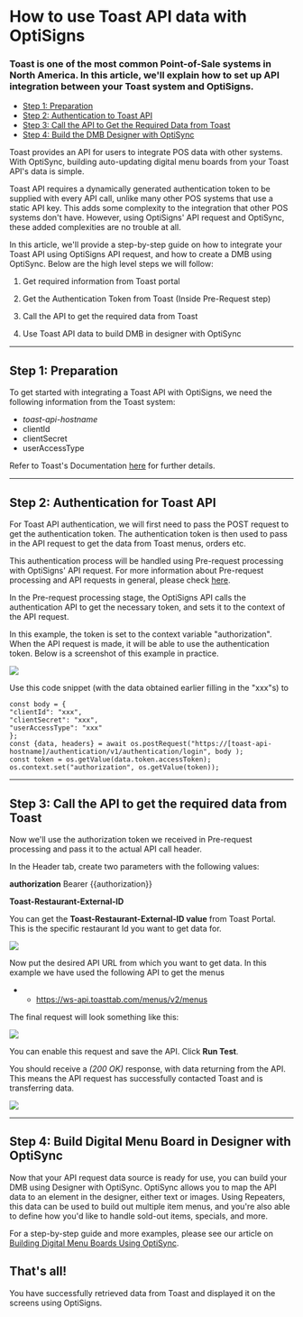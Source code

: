 # How to use Toast API data with OptiSigns

### Toast is one of the most common Point-of-Sale systems in North America. In this article, we'll explain how to set up API integration between your Toast system and OptiSigns.

* [Step 1: Preparation](#Step1)
* [Step 2: Authentication to Toast API](#Step2)
* [Step 3: Call the API to Get the Required Data from Toast](#Step3)
* [Step 4: Build the DMB Designer with OptiSync](#Step4)

Toast provides an API for users to integrate POS data with other systems. With OptiSync, building auto-updating digital menu boards from your Toast API's data is simple.

Toast API requires a dynamically generated authentication token to be supplied with every API call, unlike many other POS systems that use a static API key. This adds some complexity to the integration that other POS systems don't have. However, using OptiSigns' API request and OptiSync, these added complexities are no trouble at all.

In this article, we'll provide a step-by-step guide on how to integrate your Toast API using OptiSigns API request, and how to create a DMB using OptiSync. Below are the high level steps we will follow:

1. Get required information from Toast portal

2. Get the Authentication Token from Toast (Inside Pre-Request step)

3. Call the API to get the required data from Toast

4. Use Toast API data to build DMB in designer with OptiSync

---

## Step 1: Preparation

To get started with integrating a Toast API with OptiSigns, we need the following information from the Toast system:

* *toast-api-hostname*
* clientId
* clientSecret
* userAccessType

Refer to Toast's Documentation [here](https://doc.toasttab.com/doc/devguide/portalHowToBuildAToastIntegration.html) for further details.

---

## Step 2: Authentication for Toast API

For Toast API authentication, we will first need to pass the POST request to get the authentication token. The authentication token is then used to pass in the API request to get the data from Toast menus, orders etc.

This authentication process will be handled using Pre-request processing with OptiSigns' API request. For more information about Pre-request processing and API requests in general, please check [here](https://support.optisigns.com/hc/en-us/articles/22875592994195).

In the Pre-request processing stage, the OptiSigns API calls the authentication API to get the necessary token, and sets it to the context of the API request.

In this example, the token is set to the context variable "authorization". When the API request is made, it will be able to use the authentication token. Below is a screenshot of this example in practice.

![](https://support.optisigns.com/hc/article_attachments/31870675893011)

Use this code snippet (with the data obtained earlier filling in the "xxx"s) to

```
const body = {  
"clientId": "xxx",  
"clientSecret": "xxx",  
"userAccessType": "xxx"  
};  
const {data, headers} = await os.postRequest("https://[toast-api-hostname]/authentication/v1/authentication/login", body );  
const token = os.getValue(data.token.accessToken);  
os.context.set("authorization", os.getValue(token));
```

---

## Step 3: Call the API to get the required data from Toast

Now we'll use the authorization token we received in Pre-request processing and pass it to the actual API call header.

In the Header tab, create two parameters with the following values:

**authorization** Bearer {{authorization}}

**Toast-Restaurant-External-ID**

You can get the **Toast-Restaurant-External-ID value** from Toast Portal. This is the specific restaurant Id you want to get data for.

![](https://support.optisigns.com/hc/article_attachments/31870675894035)

Now put the desired API URL from which you want to get data. In this example we have used the following API to get the menus

* + <https://ws-api.toasttab.com/menus/v2/menus>

The final request will look something like this:

![](https://support.optisigns.com/hc/article_attachments/31870675898515)

You can enable this request and save the API. Click **Run Test**.

You should receive a *(200 OK)* response, with data returning from the API. This means the API request has successfully contacted Toast and is transferring data.

![](https://support.optisigns.com/hc/article_attachments/31870683910291)

---

## Step 4: Build Digital Menu Board in Designer with OptiSync

Now that your API request data source is ready for use, you can build your DMB using Designer with OptiSync. OptiSync allows you to map the API data to an element in the designer, either text or images. Using Repeaters, this data can be used to build out multiple item menus, and you're also able to define how you'd like to handle sold-out items, specials, and more.

For a step-by-step guide and more examples, please see our article on [Building Digital Menu Boards Using OptiSync](https://support.optisigns.com/hc/en-us/articles/31860170199955-Integrating-Point-of-Sale-POS-Systems-to-Build-Digital-Menu-Boards-with-OptiSync).

## That's all!

You have successfully retrieved data from Toast and displayed it on the screens using OptiSigns.